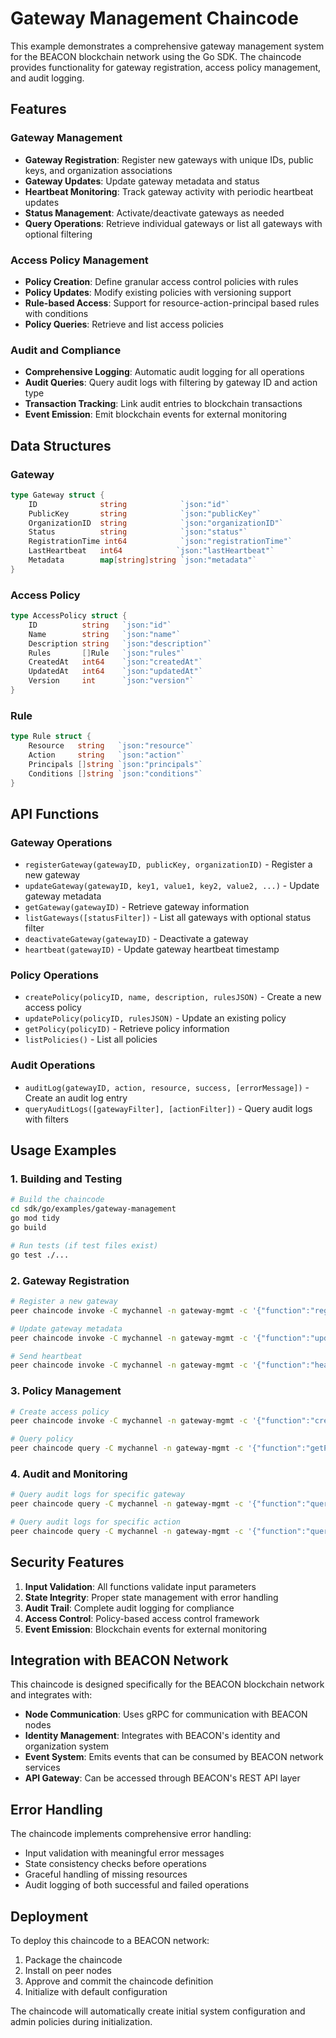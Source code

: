 # Gateway Management Chaincode

This example demonstrates a comprehensive gateway management system for the BEACON blockchain network using the Go SDK. The chaincode provides functionality for gateway registration, access policy management, and audit logging.

## Features

### Gateway Management

- **Gateway Registration**: Register new gateways with unique IDs, public keys, and organization associations
- **Gateway Updates**: Update gateway metadata and status
- **Heartbeat Monitoring**: Track gateway activity with periodic heartbeat updates
- **Status Management**: Activate/deactivate gateways as needed
- **Query Operations**: Retrieve individual gateways or list all gateways with optional filtering

### Access Policy Management

- **Policy Creation**: Define granular access control policies with rules
- **Policy Updates**: Modify existing policies with versioning support
- **Rule-based Access**: Support for resource-action-principal based rules with conditions
- **Policy Queries**: Retrieve and list access policies

### Audit and Compliance

- **Comprehensive Logging**: Automatic audit logging for all operations
- **Audit Queries**: Query audit logs with filtering by gateway ID and action type
- **Transaction Tracking**: Link audit entries to blockchain transactions
- **Event Emission**: Emit blockchain events for external monitoring

## Data Structures

### Gateway

```go
type Gateway struct {
    ID              string            `json:"id"`
    PublicKey       string            `json:"publicKey"`
    OrganizationID  string            `json:"organizationID"`
    Status          string            `json:"status"`
    RegistrationTime int64            `json:"registrationTime"`
    LastHeartbeat   int64            `json:"lastHeartbeat"`
    Metadata        map[string]string `json:"metadata"`
}
```

### Access Policy

```go
type AccessPolicy struct {
    ID          string   `json:"id"`
    Name        string   `json:"name"`
    Description string   `json:"description"`
    Rules       []Rule   `json:"rules"`
    CreatedAt   int64    `json:"createdAt"`
    UpdatedAt   int64    `json:"updatedAt"`
    Version     int      `json:"version"`
}
```

### Rule

```go
type Rule struct {
    Resource   string   `json:"resource"`
    Action     string   `json:"action"`
    Principals []string `json:"principals"`
    Conditions []string `json:"conditions"`
}
```

## API Functions

### Gateway Operations

- `registerGateway(gatewayID, publicKey, organizationID)` - Register a new gateway
- `updateGateway(gatewayID, key1, value1, key2, value2, ...)` - Update gateway metadata
- `getGateway(gatewayID)` - Retrieve gateway information
- `listGateways([statusFilter])` - List all gateways with optional status filter
- `deactivateGateway(gatewayID)` - Deactivate a gateway
- `heartbeat(gatewayID)` - Update gateway heartbeat timestamp

### Policy Operations

- `createPolicy(policyID, name, description, rulesJSON)` - Create a new access policy
- `updatePolicy(policyID, rulesJSON)` - Update an existing policy
- `getPolicy(policyID)` - Retrieve policy information
- `listPolicies()` - List all policies

### Audit Operations

- `auditLog(gatewayID, action, resource, success, [errorMessage])` - Create an audit log entry
- `queryAuditLogs([gatewayFilter], [actionFilter])` - Query audit logs with filters

## Usage Examples

### 1. Building and Testing

```bash
# Build the chaincode
cd sdk/go/examples/gateway-management
go mod tidy
go build

# Run tests (if test files exist)
go test ./...
```

### 2. Gateway Registration

```bash
# Register a new gateway
peer chaincode invoke -C mychannel -n gateway-mgmt -c '{"function":"registerGateway","Args":["gw001","MIIBIjANBgkqhkiG9w0BAQEFAAOCAQ8A...","org1"]}'

# Update gateway metadata
peer chaincode invoke -C mychannel -n gateway-mgmt -c '{"function":"updateGateway","Args":["gw001","location","datacenter-1","capacity","1000"]}'

# Send heartbeat
peer chaincode invoke -C mychannel -n gateway-mgmt -c '{"function":"heartbeat","Args":["gw001"]}'
```

### 3. Policy Management

```bash
# Create access policy
peer chaincode invoke -C mychannel -n gateway-mgmt -c '{"function":"createPolicy","Args":["policy001","Data Access Policy","Controls access to sensitive data","[{\"resource\":\"data/*\",\"action\":\"read\",\"principals\":[\"gw001\",\"gw002\"],\"conditions\":[\"time > 09:00\",\"time < 17:00\"]}]"]}'

# Query policy
peer chaincode query -C mychannel -n gateway-mgmt -c '{"function":"getPolicy","Args":["policy001"]}'
```

### 4. Audit and Monitoring

```bash
# Query audit logs for specific gateway
peer chaincode query -C mychannel -n gateway-mgmt -c '{"function":"queryAuditLogs","Args":["gw001"]}'

# Query audit logs for specific action
peer chaincode query -C mychannel -n gateway-mgmt -c '{"function":"queryAuditLogs","Args":["","REGISTER_GATEWAY"]}'
```

## Security Features

1. **Input Validation**: All functions validate input parameters
2. **State Integrity**: Proper state management with error handling
3. **Audit Trail**: Complete audit logging for compliance
4. **Access Control**: Policy-based access control framework
5. **Event Emission**: Blockchain events for external monitoring

## Integration with BEACON Network

This chaincode is designed specifically for the BEACON blockchain network and integrates with:

- **Node Communication**: Uses gRPC for communication with BEACON nodes
- **Identity Management**: Integrates with BEACON's identity and organization system
- **Event System**: Emits events that can be consumed by BEACON network services
- **API Gateway**: Can be accessed through BEACON's REST API layer

## Error Handling

The chaincode implements comprehensive error handling:

- Input validation with meaningful error messages
- State consistency checks before operations
- Graceful handling of missing resources
- Audit logging of both successful and failed operations

## Deployment

To deploy this chaincode to a BEACON network:

1. Package the chaincode
2. Install on peer nodes
3. Approve and commit the chaincode definition
4. Initialize with default configuration

The chaincode will automatically create initial system configuration and admin policies during initialization.
